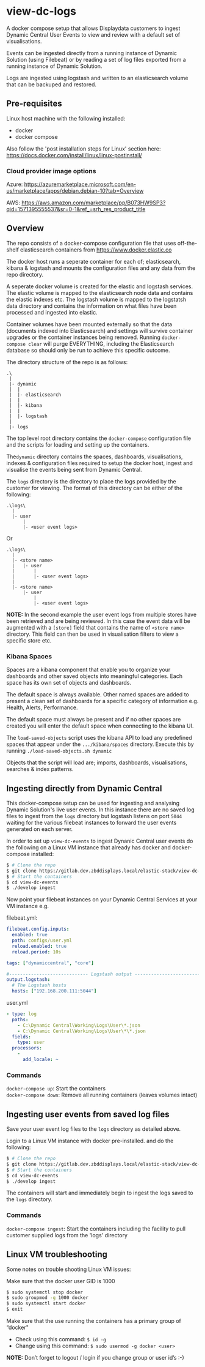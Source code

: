 # view-dc-logs

A docker compose setup that allows Displaydata customers to ingest Dynamic Central
User Events to view and review with a default set of visualisations.

Events can be ingested directly from a running instance of Dynamic Solution (using Filebeat) or by reading a set of log files exported from a running instance of Dynamic Solution.

Logs are ingested using logstash and written to an elasticsearch volume that can
be backuped and restored.

## Pre-requisites
Linux host machine with the following installed:
* docker
* docker compose

Also follow the 'post installation steps for Linux' section here: 
https://docs.docker.com/install/linux/linux-postinstall/

### Cloud provider image options
Azure: https://azuremarketplace.microsoft.com/en-us/marketplace/apps/debian.debian-10?tab=Overview

AWS: https://aws.amazon.com/marketplace/pp/B073HW9SP3?qid=1571395555537&sr=0-1&ref_=srh_res_product_title

## Overview

The repo consists of a docker-compose configuration file that uses off-the-shelf elasticsearch containers from https://www.docker.elastic.co

The docker host runs a seperate container for each of; elasticsearch, kibana &
logstash and mounts the configuration files and any data from the repo directory.

A seperate docker volume is created for the elastic and logstash services. The
elastic volume is mapped to the elasticsearch node data and contains the elastic
indexes etc. The logstash volume is mapped to the logstatsh data directory and
contains the information on what files have been processed and ingested into
elastic.

Container volumes have been mounted externally so that the data (documents indexed into Elasticsearch) and settings will survive container upgrades or the container instances being removed. Running `docker-compose clear` will purge EVERYTHING, including the Elasticsearch database so should only be run to achieve this specific outcome.

The directory structure of the repo is as follows:

```
.\
 |
 |- dynamic
 |  |
 |  |- elasticsearch
 |  |
 |  |- kibana
 |  |
 |  |- logstash
 |
 |- logs
```

The top level root directory contains the `docker-compose` configuration file
and the scripts for loading and setting up the containers.

The`dynamic` directory contains the spaces, dashboards, visualisations, indexes
& configuration files required to setup the docker host, ingest and visualise
the events being sent from Dynamic Central.

The `logs` directory is the directory to place the logs provided by the customer
for viewing. The format of this directory can be either of the following:

```
.\logs\
  |
  |- user
      |
      |- <user event logs>
```

Or

```
.\logs\
  |
  |- <store name>
  |   |- user
  |       |
  |       |- <user event logs>
  |
  |- <store name>
      |- user
          |
          |- <user event logs>
```

**NOTE:** In the second example the user event logs from multiple stores have been
retrieved and are being reviewed. In this case the event data will be augmented
with a `[store]` field that contains the name of `<store name>` directory.
This field can then be used in visualisation filters to view a specific store etc.
 
### Kibana Spaces
Spaces are a kibana component that enable you to organize your dashboards and other saved objects into meaningful categories. Each space has its own set of objects and dashboards.

The default space is always available. Other named spaces are added to present
a clean set of dashboards for a specific category of information e.g. Health,
Alerts, Performance.

The default space must always be present and if no other spaces are created
you will enter the default space when connecting to the kibana UI.

The `load-saved-objects` script uses the kibana API to load any predefined
spaces that appear under the `.../kibana/spaces` directory. Execute this by running `./load-saved-objects.sh dynamic`

Objects that the script will load are; imports, dashboards, visualisations, searches & index patterns.

## Ingesting directly from Dynamic Central
This docker-compose setup can be used for ingesting and analysing Dynamic Solution's live user events. In this instance there are no saved log files to ingest from the `logs` directory but logstash listens on port `5044` waiting for the various filebeat instances to forward the user events generated on each server.

In order to set up `view-dc-events` to ingest Dynanic Central user events do the
following on a Linux VM instance that already has docker and docker-compose installed:

```bash
$ # Clone the repo
$ git clone https://gitlab.dev.zbddisplays.local/elastic-stack/view-dc-events.git
$ # Start the containers
$ cd view-dc-events
$ ./develop ingest
```

Now point your filebeat instances on your Dynamic Central Services at your VM instance e.g.

filebeat.yml:
```yaml
filebeat.config.inputs:
  enabled: true
  path: configs/user.yml
  reload.enabled: true
  reload.period: 10s

tags: ["dynamiccentral", "core"]

#----------------------------- Logstash output --------------------------------
output.logstash:
  # The Logstash hosts
  hosts: ["192.168.200.111:5044"]
```

user.yml
```yaml
- type: log
  paths:
    - C:\Dynamic Central\Working\Logs\User\*.json
    - C:\Dynamic Central\Working\Logs\User\*\*.json
  fields:
    type: user
  processors:
    -
      add_locale: ~
```

### Commands
`docker-compose up`: Start the containers  
`docker-compose down`: Remove all running containers (leaves volumes intact)

## Ingesting user events from saved log files
Save your user event log files to the `logs` directory as detailed above.

Login to a Linux VM instance with docker pre-installed. and do the following:

```bash
$ # Clone the repo
$ git clone https://gitlab.dev.zbddisplays.local/elastic-stack/view-dc-events.git
$ # Start the containers
$ cd view-dc-events
$ ./develop ingest
```

The containers will start and immediately begin to ingest the logs saved to the
`logs` directory.

### Commands
`docker-compose ingest`: Start the containers including the facility to pull customer supplied logs from the 'logs' directory

## Linux VM troubleshooting
Some notes on trouble shooting Linux VM issues:

Make sure that the docker user GID is 1000
```bash
$ sudo systemctl stop docker
$ sudo groupmod -g 1000 docker
$ sudo systemctl start docker
$ exit
```

Make sure that the use running the containers has a primary group of “docker"
* Check using this command:
```$ id -g```
* Change using this command:
```$ sudo usermod -g docker <user>```

**NOTE:** Don’t forget to logout / login if you change group or user id’s :-)